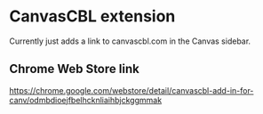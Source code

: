 # CanvasCBL extension

Currently just adds a link to canvascbl.com in the Canvas sidebar.

## Chrome Web Store link

https://chrome.google.com/webstore/detail/canvascbl-add-in-for-canv/odmbdioejfbelhcknliaihbjckggmmak
